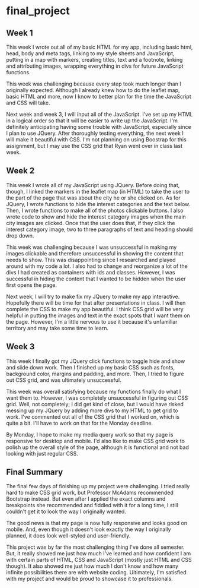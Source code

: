 # final_project

## Week 1


This week I wrote out all of my basic HTML for my app, including basic html, head, body and meta tags, linking to my style sheets and JavaScript, putting in a map with markers, creating titles, text and a footnote, linking and attributing images, wrapping everything in divs for future JavaScript functions.


This week was challenging because every step took much longer than I originally expected. Although I already knew how to do the leaflet map, basic HTML and more, now I know to better plan for the time the JavaScript and CSS will take.


Next week and week 3, I will input all of the JavaScript. I've set up my HTML in a logical order so that it will be easier to write up the JavaScript. I'm definitely anticipating having some trouble with JavaScript, especially since I plan to use JQuery. After thoroughly testing everything, the next week I will make it beautiful with CSS. I'm not planning on using Boostrap for this assignment, but I may use the CSS grid that Ryan went over in class last week.


## Week 2


This week I wrote all of my JavaScript using JQuery. Before doing that, though, I linked the markers in the leaflet map (in HTML) to take the user to the part of the page that was about the city he or she clicked on. As for JQuery, I wrote functions to hide the interest categories and the text below. Then, I wrote functions to make all of the photos clickable buttons. I also wrote code to show and hide the interest category images when the main city images are clicked. Once that the user does that, if they click the interest category image, two to three paragraphs of text and heading should drop down.


This week was challenging because I was unsuccessful in making my images clickable and therefore unsuccessful in showing the content that needs to show. This was disappointing since I researched and played around with my code a lot. I also had to change and reorganize a lot of the divs I had created as containers with ids and classes. However, I was successful in hiding the content that I wanted to be hidden when the user first opens the page.


Next week, I will try to make fix my JQuery to make my app interactive. Hopefully there will be time for that after presentations in class. I will then complete the CSS to make my app beautiful. I think CSS grid will be very helpful in putting the images and text in the exact spots that I want them on the page. However, I'm a little nervous to use it because it's unfamiliar territory and may take some time to learn.


## Week 3


This week I finally got my JQuery click functions to toggle hide and show and slide down work. Then I finished up my basic CSS such as fonts, background color, margins and padding, and more. Then, I tried to figure out CSS grid, and was ultimately unsuccessful.


This week was overall satisfying because my functions finally do what I want them to. However, I was completely unsuccessful in figuring out CSS grid. Well, not completely; I did get kind of close, but I would have risked messing up my JQuery by adding more divs to my HTML to get grid to work. I've commented out all of the CSS grid that I worked on, which is quite a bit. I'll have to work on that for the Monday deadline.

By Monday, I hope to make my media query work so that my page is responsive for desktop and mobile. I'd also like to make CSS grid work to polish up the overall style of the page, although it is functional and not bad looking with just regular CSS.


## Final Summary


The final few days of finishing up my project were challenging. I tried really hard to make CSS grid work, but Professor McAdams recommended Bootstrap instead. But even after I applied the exact columns and breakpoints she recommended and fiddled with it for a long time, I still couldn't get it to look the way I originally wanted.

The good news is that my page is now fully responsive and looks good on mobile. And, even though it doesn't look exactly the way I originally planned, it does look well-styled and user-friendly.

This project was by far the most challenging thing I've done all semester. But, it really showed me just how much I've learned and how confident I am with certain parts of HTML, CSS and JavaScript (mostly just HTML and CSS though). It also showed me just how much I don't know and how many infinite possibilities there are with website coding. Ultimately, I'm satisfied with my project and would be proud to showcase it to professionals.
